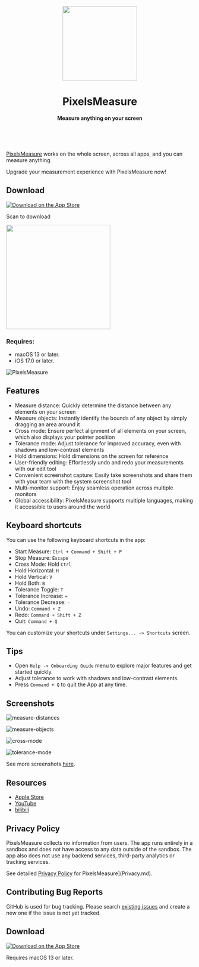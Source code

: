 <div align="center">
	<a href="https://apps.apple.com/app/pixelsmeasure/id1638740542">
		<img src="assets/images/PixelsMeasure.png" width="200" height="200">
	</a>
	<h1>PixelsMeasure</h1>
	<p>
		<b>Measure anything on your screen</b>
	</p>
	<br>
	<br>
	<br>
</div>

[PixelsMeasure][Apple_Store] works on the whole screen, across all apps, and you can measure anything.

Upgrade your measurement experience with PixelsMeasure now!

## Download

[![Download on the App Store](assets/images/download-on-app-store-badge.svg)][Apple_Store]

Scan to download

<img src="assets/qr-code/qr-code-blue.png" width="280"/>

### Requires:
- macOS 13 or later.
- iOS 17.0 or later.

![PixelsMeasure](assets/images/PixelsMeasure.gif)

## Features

* Measure distance: Quickly determine the distance between any elements on your screen
* Measure objects: Instantly identify the bounds of any object by simply dragging an area around it
* Cross mode: Ensure perfect alignment of all elements on your screen, which also displays your pointer position
* Tolerance mode: Adjust tolerance for improved accuracy, even with shadows and low-contrast elements
* Hold dimensions: Hold dimensions on the screen for reference
* User-friendly editing: Effortlessly undo and redo your measurements with our edit tool
* Convenient screenshot capture: Easily take screenshots and share them with your team with the system screenshot tool
* Multi-monitor support: Enjoy seamless operation across multiple monitors
* Global accessibility: PixelsMeasure supports multiple languages, making it accessible to users around the world

## Keyboard shortcuts

You can use the following keyboard shortcuts in the app:

* Start Measure: `Ctrl + Command + Shift + P`
* Stop Measure: `Escape`
* Cross Mode: Hold `Ctrl`
* Hold Horizontal: `H`
* Hold Vertical: `V`
* Hold Both: `B`
* Tolerance Toggle: `T`
* Tolerance Increase: `=`
* Tolerance Decrease: `-`
* Undo: `Command + Z`
* Redo: `Command + Shift + Z`
* Quit: `Command + Q`

You can customize your shortcuts under `Settings... -> Shortcuts` screen.

## Tips

- Open `Help -> Onboarding Guide` menu to explore major features and get started quickly.
- Adjust tolerance to work with shadows and low-contrast elements.
- Press `Command + Q` to quit the App at any time.

## Screenshots

![measure-distances](assets/images/screenshots/measure-distances.png)

![measure-objects](assets/images/screenshots/measure-objects.png)

![cross-mode](assets/images/screenshots/cross-mode.png)

![tolerance-mode](assets/images/screenshots/tolerance.png)

See more screenshots [here](https://github.com/zddhub/PixelsMeasure/tree/main/assets/images/screenshots).

## Resources

- [Apple Store][Apple_Store]
- [YouTube](https://youtu.be/Y7_aRwq7gz4)
- [bilibili](https://www.bilibili.com/video/BV1WM411P71r)

## Privacy Policy

PixelsMeasure collects no information from users. The app runs entirely in a sandbox and does not have access to any data outside of the sandbox. The app also does not use any backend services, third-party analytics or tracking services.

See detailed [Privacy Policy](Privacy.md) for PixelsMeasure](Privacy.md).

## Contributing Bug Reports

GitHub is used for bug tracking. Please search [existing issues](https://github.com/zddhub/PixelsMeasure/issues) and create a new one if the issue is not yet tracked.

## Download

[![Download on the App Store](assets/images/download-on-app-store-badge.svg)][Apple_Store]

Requires macOS 13 or later.



[Apple_Store]: https://apps.apple.com/app/pixelsmeasure/id1638740542
